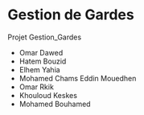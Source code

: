 # Gestion de Gardes

Projet Gestion_Gardes

* Omar Dawed
* Hatem Bouzid
* Elhem Yahia
* Mohamed Chams Eddin Mouedhen
* Omar Rkik
* Khouloud Keskes
* Mohamed Bouhamed
